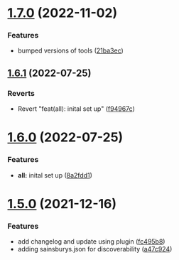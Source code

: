 # [1.7.0](https://github.com/sainsburys-tech/dce-semantic-release-template/compare/v1.6.1...v1.7.0) (2022-11-02)


### Features

* bumped versions of tools ([21ba3ec](https://github.com/sainsburys-tech/dce-semantic-release-template/commit/21ba3ec87005941d9503317ec2cae1710d055c44))

## [1.6.1](https://github.com/sainsburys-tech/dce-semantic-release-template/compare/v1.6.0...v1.6.1) (2022-07-25)


### Reverts

* Revert "feat(all): inital set up" ([f94967c](https://github.com/sainsburys-tech/dce-semantic-release-template/commit/f94967c56560c6ff7a18e12ef53a68f20ac47232))

# [1.6.0](https://github.com/sainsburys-tech/dce-semantic-release-template/compare/v1.5.0...v1.6.0) (2022-07-25)


### Features

* **all:** inital set up ([8a2fdd1](https://github.com/sainsburys-tech/dce-semantic-release-template/commit/8a2fdd10ed7638b9e727795085c496bd6a4a5672))

# [1.5.0](https://github.com/sainsburys-tech/dce-semantic-release-template/compare/v1.4.0...v1.5.0) (2021-12-16)


### Features

* add changelog and update using plugin ([fc495b8](https://github.com/sainsburys-tech/dce-semantic-release-template/commit/fc495b8760e712d8ef8b0f433244bdb97ac7c85c))
* adding sainsburys.json for discoverability ([a47c924](https://github.com/sainsburys-tech/dce-semantic-release-template/commit/a47c924283681f2405c1f6aa43956631d0eba4d6))
